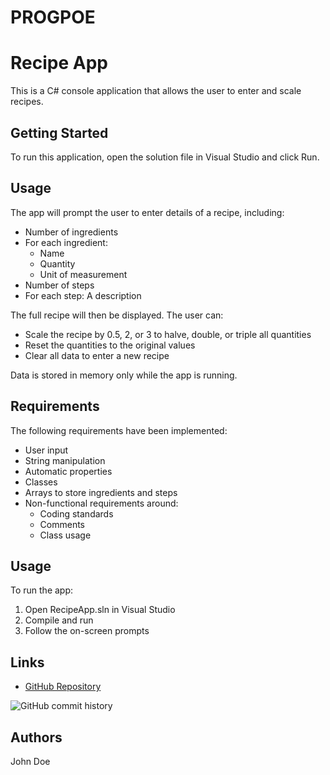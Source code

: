 # PROGPOE
# Recipe App
This is a C# console application that allows the user to enter and scale recipes.

## Getting Started
To run this application, open the solution file in Visual Studio and click Run.

## Usage
The app will prompt the user to enter details of a recipe, including:

- Number of ingredients
- For each ingredient:
    - Name
    - Quantity
    - Unit of measurement
- Number of steps
- For each step: A description

The full recipe will then be displayed. The user can: 

- Scale the recipe by 0.5, 2, or 3 to halve, double, or triple all quantities
- Reset the quantities to the original values 
- Clear all data to enter a new recipe

Data is stored in memory only while the app is running.

## Requirements
The following requirements have been implemented:

- User input
- String manipulation
- Automatic properties
- Classes 
- Arrays to store ingredients and steps
- Non-functional requirements around:
    - Coding standards
    - Comments
    - Class usage

## Usage
To run the app:

1. Open RecipeApp.sln in Visual Studio
2. Compile and run
3. Follow the on-screen prompts

## Links
- [GitHub Repository](github.com//recipe-app)

![GitHub commit history](commit-history.png)

## Authors
John Doe
